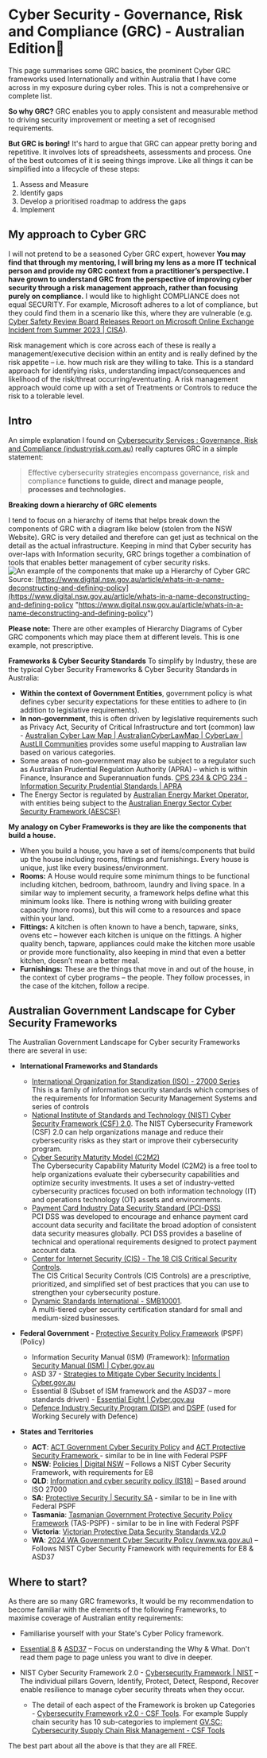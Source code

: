 
# Cyber Security - Governance, Risk and Compliance (GRC) - Australian Edition🦘
This page summarises some GRC basics, the prominent Cyber GRC frameworks used Internationally and within Australia that I have come across in my exposure during cyber roles.  This is not a comprehensive or complete list.  

**So why GRC?**
GRC enables you to apply consistent and measurable method to driving security improvement or meeting a set of recognised requirements.

**But GRC is boring!**
It's hard to argue that GRC can appear pretty boring and repetitive.  It involves lots of spreadsheets, assessments and process.  One of the best outcomes of it is seeing things improve.  Like all things it can be simplified into a lifecycle of these steps:
 1. Assess and Measure
 2. Identify gaps
 3. Develop a prioritised roadmap to address the gaps
 4. Implement


## My approach to Cyber GRC
I will not pretend to be a seasoned Cyber GRC expert, however **You may find that through my mentoring, I will bring my lens as a more IT technical person and provide my GRC context from a practitioner’s perspective. I have grown to understand GRC from the perspective of improving cyber security through a risk management approach, rather than focusing purely on compliance.** I would like to highlight COMPLIANCE does not equal SECURITY.  For example, Microsoft adheres to a lot of compliance, but they could find them in a scenario like this, where they are vulnerable (e.g.  [Cyber Safety Review Board Releases Report on Microsoft Online Exchange Incident from Summer 2023 | CISA](https://www.cisa.gov/resources-tools/resources/cyber-safety-review-board-releases-report-microsoft-online-exchange-incident-summer-2023 "https://www.cisa.gov/resources-tools/resources/cyber-safety-review-board-releases-report-microsoft-online-exchange-incident-summer-2023")).

Risk management which is core across each of these is really a management/executive decision within an entity and is really defined by the risk appetite – i.e. how much risk are they willing to take. This is a standard approach for identifying risks, understanding impact/consequences and likelihood of the risk/threat occurring/eventuating. A risk management approach would come up with a set of Treatments or Controls to reduce the risk to a tolerable level.

## Intro
An simple explanation I found on  [Cybersecurity Services : Governance, Risk and Compliance (industryrisk.com.au)](https://industryrisk.com.au/services/cybersecurity-services/ "https://industryrisk.com.au/services/cybersecurity-services/")  really captures GRC in a simple statement:

> Effective cybersecurity strategies encompass governance, risk and  compliance  **functions to guide, direct and manage people, processes and technologies.**

**Breaking down a hierarchy of GRC elements**

I tend to focus on a hierarchy of items that helps break down the components of GRC with a diagram like below (stolen from the NSW Website). GRC is very detailed and therefore can get just as technical on the detail as the actual infrastructure. Keeping in mind that Cyber security has over-laps with Information security, GRC brings together a combination of tools that enables better management of cyber security risks.
![An example of the components that make up a Hierarchy of Cyber GRC](./Images/CyberFrameworkHierarchy.png)
Source: [https://www.digital.nsw.gov.au/article/whats-in-a-name-deconstructing-and-defining-policy](https://www.digital.nsw.gov.au/article/whats-in-a-name-deconstructing-and-defining-policy "https://www.digital.nsw.gov.au/article/whats-in-a-name-deconstructing-and-defining-policy")

**Please note:** There are other examples of Hierarchy Diagrams of Cyber GRC components which may place them at different levels.  This is one example, not prescriptive.

**Frameworks & Cyber Security Standards**
To simplify by Industry, these are the typical Cyber Security Frameworks & Cyber Security Standards in Australia:
* **Within the context of Government Entities**, government policy is what defines cyber security expectations for these entities to adhere to (in addition to legislative requirements). 
* **In non-government**, this is often driven by legislative requirements such as Privacy Act, Security of Critical Infrastructure and tort (common) law -  [Australian Cyber Law Map | AustralianCyberLawMap | CyberLaw | AustLII Communities](https://austlii.community/wiki/CyberLaw/AustralianCyberLawMap/ "https://austlii.community/wiki/CyberLaw/AustralianCyberLawMap/")  provides some useful mapping to Australian law based on various categories.  
* Some areas of non-government may also be subject to a regulator such as Australian Prudential Regulation Authority (APRA) – which is within Finance, Insurance and Superannuation funds. [CPS 234 & CPG 234 - Information Security Prudential Standards | APRA](https://www.apra.gov.au/information-security "https://www.apra.gov.au/information-security")
* The Energy Sector is regulated by [Australian Energy Market Operator](https://aemo.com.au/), with entities being subject to the [Australian Energy Sector Cyber Security Framework (AESCSF)](https://aemo.com.au/initiatives/major-programs/cyber-security/aescsf-framework-and-resources) 

**My analogy on Cyber Frameworks is they are like the components that build a house.**

-   When you build a house, you have a set of items/components that build up the house including rooms, fittings and furnishings. Every house is unique, just like every business/environment.
-   **Rooms:** A House would require some minimum things to be functional including kitchen, bedroom, bathroom, laundry and living space. In a similar way to implement security, a framework helps define what this minimum looks like. There is nothing wrong with building greater capacity (more rooms), but this will come to a resources and space within your land.
-   **Fittings:** A kitchen is often known to have a bench, tapware, sinks, ovens etc – however each kitchen is unique on the fittings. A higher quality bench, tapware, appliances could make the kitchen more usable or provide more functionality, also keeping in mind that even a better kitchen, doesn’t mean a better meal.
-   **Furnishings:**  These are the things that move in and out of the house, in the context of cyber programs – the people. They follow processes, in the case of the kitchen, follow a recipe.



## Australian Government Landscape for Cyber Security Frameworks
The Australian Government Landscape for Cyber security Frameworks there are several in use:

- **International Frameworks and Standards**
	- [International Organization for Standization (ISO) - 27000 Series](https://www.iso.org/standard/iso-iec-27000-family)<BR>This is a family of information security standards which comprises of the requirements for Information Security Management Systems and series of controls 
	- [National Institute of Standards and Technology (NIST) Cyber Security Framework (CSF) 2.0](https://www.nist.gov/cyberframework).  The NIST Cybersecurity Framework (CSF) 2.0 can help organizations manage and reduce their cybersecurity risks as they start or improve their cybersecurity program.
	- [Cyber Security Maturity Model (C2M2)](https://www.energy.gov/ceser/cybersecurity-capability-maturity-model-c2m2)<BR>The Cybersecurity Capability Maturity Model (C2M2) is a free tool to help organizations evaluate their cybersecurity capabilities and optimize security investments. It uses a set of industry-vetted cybersecurity practices focused on both information technology (IT) and operations technology (OT) assets and environments.
	- [Payment Card Industry Data Security Standard (PCI-DSS)](https://www.pcisecuritystandards.org/standards/pci-dss/)<BR>PCI DSS was developed to encourage and enhance payment card account data security and facilitate the broad adoption of consistent data security measures globally. PCI DSS provides a baseline of technical and operational requirements designed to protect payment account data.
	- [Center for Internet Security (CIS) - The 18 CIS Critical Security Controls](https://www.cisecurity.org/controls/cis-controls-list).<BR>The CIS Critical Security Controls (CIS Controls) are a prescriptive, prioritized, and simplified set of best practices that you can use to strengthen your cybersecurity posture.
	- [Dynamic Standards International - SMB10001](https://dsi.org/smb1001).<BR>A multi-tiered cyber security certification standard for small and medium-sized businesses.  

-   **Federal Government -** [Protective Security Policy Framework](https://www.protectivesecurity.gov.au/ "https://www.protectivesecurity.gov.au/")  (PSPF) (Policy)
	- Information Security Manual (ISM) (Framework):  [Information Security Manual (ISM) | Cyber.gov.au](https://www.cyber.gov.au/resources-business-and-government/essential-cyber-security/ism "https://www.cyber.gov.au/resources-business-and-government/essential-cyber-security/ism")
	- ASD 37 -  [Strategies to Mitigate Cyber Security Incidents | Cyber.gov.au](https://www.cyber.gov.au/resources-business-and-government/essential-cyber-security/strategies-mitigate-cyber-security-incidents "https://www.cyber.gov.au/resources-business-and-government/essential-cyber-security/strategies-mitigate-cyber-security-incidents")
	- Essential 8 (Subset of ISM framework and the ASD37 – more standards driven) -  [Essential Eight | Cyber.gov.au](https://www.cyber.gov.au/resources-business-and-government/essential-cyber-security/essential-eight "https://www.cyber.gov.au/resources-business-and-government/essential-cyber-security/essential-eight")
	- [Defence Industry Security Program (DISP)](https://www.defence.gov.au/business-industry/industry-governance/industry-regulators/defence-industry-security-program) and [DSPF](https://www.defence.gov.au/business-industry/industry-governance/industry-regulators/defence-industry-security-program/resources/frequently-asked-questions) (used for Working Securely with Defence)

-   **States and Territories**
	 - **ACT**: [ACT Government Cyber Security Policy](https://www.act.gov.au/open/act-government-cyber-security-policy) and [ACT Protective Security Framework
](https://www.act.gov.au/open/act-protective-security-framework) - similar to be in line with Federal PSPF
	- **NSW**:  [Policies | Digital NSW](https://www.digital.nsw.gov.au/delivery/cyber-security/policies "https://www.digital.nsw.gov.au/delivery/cyber-security/policies")  – Follows a NIST Cyber Security Framework, with requirements for E8
	-   **QLD**:  [Information and cyber security policy (IS18)](https://www.forgov.qld.gov.au/information-and-communication-technology/cyber-security/information-security-requirements-and-responsibilities "https://www.forgov.qld.gov.au/information-and-communication-technology/cyber-security/information-security-requirements-and-responsibilities")  – Based around ISO 27000
	-  **SA**:  [Protective Security | Security SA](https://www.security.sa.gov.au/protective-security-framework "https://www.security.sa.gov.au/protective-security-framework") - similar to be in line with Federal PSPF
	- **Tasmania**: [Tasmanian Government Protective Security Policy Framework](https://www.security.tas.gov.au/protective-security) (TAS-PSPF) - similar to be in line with Federal PSPF
	- **Victoria**:   [Victorian Protective Data Security Standards V2.0](https://ovic.vic.gov.au/information-security/standards/)
	- **WA**:  [2024 WA Government Cyber Security Policy (www.wa.gov.au)](https://www.wa.gov.au/government/publications/2024-wa-government-cyber-security-policy "https://www.wa.gov.au/government/publications/2024-wa-government-cyber-security-policy")  – Follows NIST Cyber Security Framework with requirements for E8 & ASD37


## Where to start?
As there are so many GRC frameworks, It would be my recommendation to become familiar with the elements of the following Frameworks, to maximise coverage of Australian entity requirements:
-   Familiarise yourself with your State's Cyber Policy framework.
-   [Essential 8](https://www.cyber.gov.au/resources-business-and-government/essential-cyber-security/essential-eight "https://www.cyber.gov.au/resources-business-and-government/essential-cyber-security/essential-eight") &  [ASD37](https://www.cyber.gov.au/resources-business-and-government/essential-cyber-security/strategies-mitigate-cyber-security-incidents "https://www.cyber.gov.au/resources-business-and-government/essential-cyber-security/strategies-mitigate-cyber-security-incidents") – Focus on understanding the Why & What.  Don't read them page to page unless you want to dive in deeper.
-   NIST Cyber Security Framework 2.0 -  [Cybersecurity Framework | NIST](https://www.nist.gov/cyberframework "https://www.nist.gov/cyberframework") – The individual pillars Govern, Identify, Protect, Detect, Respond, Recover enable resilience to manage cyber security threats when they occur.  

	- The detail of each aspect of the Framework is broken up Categories - [Cybersecurity Framework v2.0 - CSF Tools](https://csf.tools/reference/nist-cybersecurity-framework/v2-0/ "https://csf.tools/reference/nist-cybersecurity-framework/v2-0/"). For example Supply chain security has 10 sub-categories to implement  [GV.SC: Cybersecurity Supply Chain Risk Management - CSF Tools](https://csf.tools/reference/nist-cybersecurity-framework/v2-0/gv/gv-sc/ "https://csf.tools/reference/nist-cybersecurity-framework/v2-0/gv/gv-sc/")

The best part about all the above is that they are all FREE.  
